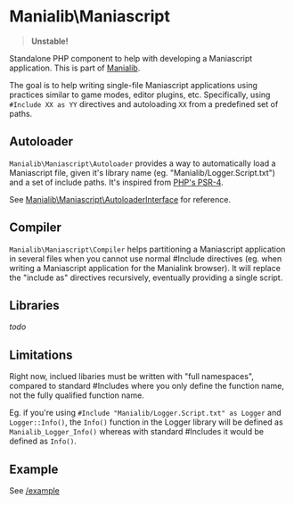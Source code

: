 # Manialib\Maniascript

> **Unstable!**

Standalone PHP component to help with developing a Maniascript application. This is part of [Manialib](https://github.com/manialib/manialib).

The goal is to help writing single-file Maniascript applications using practices similar to game modes, editor plugins, etc. Specifically, using `#Include XX as YY` directives and autoloading `XX` from a predefined set of paths.

## Autoloader

`Manialib\Maniascript\Autoloader` provides a way to automatically load a Maniascript file, given it's library name (eg. "Manialib/Logger.Script.txt") and a set of include paths. It's inspired from [PHP's PSR-4](http://www.php-fig.org/psr/psr-4/).

See [Manialib\Maniascript\AutoloaderInterface](https://github.com/manialib/maniascript/blob/master/src/Manialib/Maniascript/AutoloaderInterface.php) for reference.

## Compiler

`Manialib\Maniascript\Compiler` helps partitioning a Maniascript application in several files when you cannot use normal #Include directives (eg. when writing a Maniascript application for the Manialink browser). It will replace the "include as" directives recursively, eventually providing a single script.

## Libraries

*todo*

## Limitations

Right now, inclued libaries must be written with "full namespaces", compared to standard #Includes where you only define the function name, not the fully qualified function name.

Eg. if you're using `#Include "Manialib/Logger.Script.txt" as Logger` and `Logger::Info()`, the `Info()` function in the Logger library will be defined as `Manialib_Logger_Info()` whereas with standard #Includes it would be defined as `Info()`.

## Example

See [/example](https://github.com/manialib/maniascript/blob/master/example)